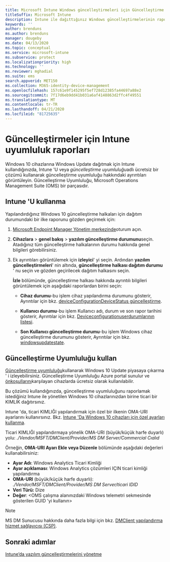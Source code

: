 ```yaml
---
title: Microsoft Intune Windows güncelleştirmeleri için Güncelleştirme Uyumluluğu raporlarını kullanın
titleSuffix: Microsoft Intune
description: Intune ile dağıttığınız Windows güncelleştirmelerinin rapor verilerini görüntülemek için OMS Güncelleştirme Uyumluluğu kullanın.
keywords: ''
author: brenduns
ms.author: brenduns
manager: dougeby
ms.date: 04/13/2020
ms.topic: conceptual
ms.service: microsoft-intune
ms.subservice: protect
ms.localizationpriority: high
ms.technology: ''
ms.reviewer: mghadial
ms.suite: ems
search.appverid: MET150
ms.collection: M365-identity-device-management
ms.openlocfilehash: 157c61e9f145295f5ef728d12385fa44697a88e2
ms.sourcegitcommit: 7f17d6eb9dd41b031a6af4148863d2ffc4f49551
ms.translationtype: MT
ms.contentlocale: tr-TR
ms.lasthandoff: 04/21/2020
ms.locfileid: "81725635"
---
```

# <a name="intune-compliance-reports-for-updates"></a>Güncelleştirmeler için Intune uyumluluk raporları

Windows 10 cihazlarına Windows Update dağıtmak için Intune kullandığınızda, Intune 'U veya *güncelleştirme uyumluluğu*adlı ücretsiz bir çözümü kullanarak güncelleştirme uyumluluğu hakkındaki ayrıntıları görüntüleyin. Güncelleştirme Uyumluluğu, Microsoft Operations Management Suite (OMS) bir parçasıdır.

## <a name="use-intune"></a>Intune 'U kullanma

Yapılandırdığınız Windows 10 güncelleştirme halkaları için dağıtım durumundaki bir ilke raporunu gözden geçirmek için:

1. [Microsoft Endpoint Manager Yönetim merkezinde](https://go.microsoft.com/fwlink/?linkid=2109431)oturum açın.

2. **Cihazlara** > **genel bakış** > **yazılım güncelleştirme durumunu**seçin. Atadığınız tüm güncelleştirme halkalarının durumu hakkında genel bilgileri görebilirsiniz.

3. Ek ayrıntıları görüntülemek için **izleyici**' yi seçin. Ardından **yazılım güncelleştirmeleri**' nin altında, **güncelleştirme halkası dağıtım durumu** ' nu seçin ve gözden geçirilecek dağıtım halkasını seçin.

   **İzle** bölümünde, güncelleştirme halkası hakkında ayrıntılı bilgileri görüntülemek için aşağıdaki raporlardan birini seçin:

   - **Cihaz durumu**-bu işlem cihaz yapılandırma durumunu gösterir, Ayrıntılar için bkz. [deviceConfigurationDeviceStatus güncelleştirme]( https://docs.microsoft.com/graph/api/intune-deviceconfig-deviceconfigurationdevicestatus-update?view=graph-rest-1.0).

   - **Kullanıcı durumu**-bu işlem Kullanıcı adı, durum ve son rapor tarihini gösterir, Ayrıntılar için bkz. [Deviceconfigurationuserdurumlarının listesi](https://docs.microsoft.com/graph/api/intune-deviceconfig-deviceconfigurationuserstatus-list?view=graph-rest-1.0).

   - **Son Kullanıcı güncelleştirme durumu**-bu işlem Windows cihaz güncelleştirme durumunu gösterir, Ayrıntılar için bkz. [windowsupdatestate](https://docs.microsoft.com/graph/api/resources/intune-shared-windowsupdatestate?view=graph-rest-beta).

## <a name="use-update-compliance"></a>Güncelleştirme Uyumluluğu kullan

[Güncelleştirme uyumluluğu](https://technet.microsoft.com/itpro/windows/manage/update-compliance-monitor)kullanarak Windows 10 Update piyasaya çıkarma ' i izleyebilirsiniz. Güncelleştirme Uyumluluğu Azure portal sunulur ve [önkoşullarını](https://docs.microsoft.com/windows/deployment/update/update-compliance-get-started#update-compliance-prerequisites)karşılayan cihazlarda ücretsiz olarak kullanılabilir.  

Bu çözümü kullandığınızda, güncelleştirme uyumluluğunu raporlamak istediğiniz Intune ile yönetilen Windows 10 cihazlarınızdan birine ticari bir KIMLIK dağıtırsınız.  

Intune 'da, ticari KIMLIĞI yapılandırmak için özel bir ilkenin OMA-URI ayarlarını kullanırsınız. Bkz. [Intune 'Da Windows 10 cihazları için özel ayarları kullanma](../configuration/custom-settings-windows-10.md).

Ticari KIMLIĞI yapılandırmaya yönelik OMA-URI (büyük/küçük harfe duyarlı) yolu: *./Vendor/MSFT/DMClient/Provider/MS DM Server/Commercial Cıalıd*

Örneğin, **OMA-URI Ayarı Ekle veya Düzenle** bölümünde aşağıdaki değerleri kullanabilirsiniz:

- **Ayar Adı**: Windows Analytics Ticari Kimliği
- **Ayar açıklaması**: Windows Analytics çözümleri IÇIN ticari kimliği yapılandırma
- **OMA-URI** (büyük/küçük harfe duyarlı): *./Vendor/MSFT/DMClient/Provider/MS DM Server/ticari IDID*
- **Veri Türü:** Dize
- **Değer**: \<OMS çalışma alanınızdaki Windows telemetri sekmesinde gösterilen GUID 'yi kullanın>

> [!NOTE]
> MS DM Sunucusu hakkında daha fazla bilgi için bkz. [DMClient yapılandırma hizmet sağlayıcısı (CSP)]( https://docs.microsoft.com/windows/client-management/mdm/dmclient-csp).

## <a name="next-steps"></a>Sonraki adımlar

[Intune’da yazılım güncelleştirmelerini yönetme](windows-update-for-business-configure.md)
